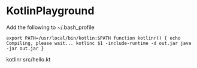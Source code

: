# KotlinPlayground

Add the following to ~/.bash_profile     

`
export PATH=/usr/local/bin/kotlin:$PATH
function kotlinr() {
  echo Compiling, please wait...
  kotlinc $1 -include-runtime -d out.jar
  java -jar out.jar
}
`

kotlinr src/hello.kt    